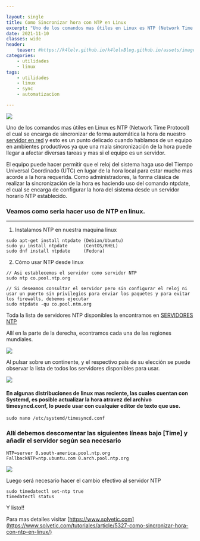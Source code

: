 ```yaml
---

layout: single
title: Como Sincronizar hora con NTP en Linux
excerpt: "Uno de los comandos mas útiles en Linux es NTP (Network Time Protocol) el cual se encarga de sincronizar de forma automática la hora de nuestro servidor en red y esto es un punto delicado cuando hablamos de un equipo en ambientes productivos ya que una mala sincronización de la hora puede llegar a afectar diversas tareas y mas si el equipo es un servidor."
date: 2021-11-10
classes: wide
header:
    teaser: #https://k4lelv.github.io/k4lelvBlog.github.io/assets/images/slae32.png
categories:
    - utilidades
    - linux
tags:
    - utilidades
    - linux
    - sync
    - automatizacion

---
```

![](https://images.unsplash.com/photo-1499686934070-fde9d797e48c?ixlib=rb-1.2.1&ixid=MnwxMjA3fDB8MHxwaG90by1wYWdlfHx8fGVufDB8fHx8&auto=format&fit=crop&w=1470&q=80)


Uno de los comandos mas útiles en Linux es NTP (Network Time Protocol) el cual se encarga de sincronizar de forma automática la hora de nuestro [servidor en red](https://www.solvetic.com/page/recopilaciones/s/recopilacion/mejores-distribuciones-para-servidor-linux) y esto es un punto delicado cuando hablamos de un equipo en ambientes productivos ya que una mala sincronización de la hora puede llegar a afectar diversas tareas y mas si el equipo es un servidor.

El equipo puede hacer permitir que el reloj del sistema haga uso del Tiempo Universal Coordinado (UTC) en lugar de la hora local para estar mucho mas acorde a la hora requerida. Como administradores, la forma clásica de realizar la sincronización de la hora es haciendo uso del comando ntpdate, el cual se encarga de configurar la hora del sistema desde un servidor horario NTP establecido.

### Veamos como seria hacer uso de NTP en linux.
---------------
1. Instalamos NTP en nuestra maquina linux

```
sudo apt-get install ntpdate (Debian/Ubuntu)
sudo yu install ntpdate      (CentOS/RHEL)
sudo dnf install ntpdate     (Fedora)
```
2. Cómo usar NTP desde linux

```
// Asi establecemos el servidor como servidor NTP
sudo ntp co.pool.ntp.org
```

```
// Si deseamos consultar el servidor pero sin configurar el reloj ni usar un puerto sin privilegios para enviar los paquetes y para evitar los firewalls, debemos ejecutar 
sudo ntpdate -qu co.pool.ntm.org
```

Toda la lista de servidores NTP disponibles la encontramos en [SERVIDORES NTP](http://www.pool.ntp.org/es/)

Allí en la parte de la derecha, econtramos cada una de  las regiones mundiales.

![](https://www.solvetic.com/uploads/monthly_04_2018/tutorials-7463-0-25672700-1525073397.png)

Al pulsar sobre un continente, y el respectivo pais de su elección se puede observar la lista de todos los servidores disponibles para usar.

![](https://www.solvetic.com/uploads/monthly_04_2018/tutorials-7463-0-74176500-1525073396.png)


#### En algunas distribuciones de linux mas reciente, las cuales cuentan con Systemd, es posible actualizar la hora atravez del archivo timesyncd.conf, lo puede usar con cualquier editor de texto que use.

```
sudo nano /etc/systemd/timesyncd.conf
```

### Allí debemos descomentar las siguientes líneas bajo [Time] y añadir el servidor según sea necesario

```
NTP=server 0.south-america.pool.ntp.org
FallbackNTP=ntp.ubuntu.com 0.arch.pool.ntp.org
```

![](https://www.solvetic.com/uploads/monthly_04_2018/tutorials-7463-0-20505900-1525073396.png)

Luego será necesario hacer el cambio efectivo al servidor NTP 

```
sudo timedatectl set-ntp true
timedatectl status
```

Y listo!!


Para mas detalles visitar [https://www.solvetic.com](https://www.solvetic.com/tutoriales/article/5327-como-sincronizar-hora-con-ntp-en-linux/)